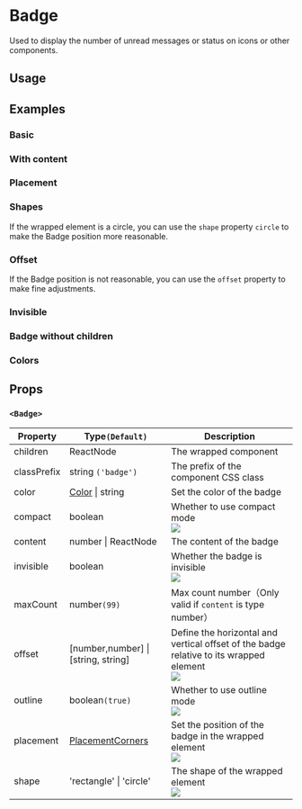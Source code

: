 # Badge

Used to display the number of unread messages or status on icons or other components.

## Usage

<!--{include:<import-guide>}-->

## Examples

### Basic

<!--{include:`basic.md`}-->

### With content

<!--{include:`content.md`}-->

### Placement

<!--{include:`placement.md`}-->

### Shapes

If the wrapped element is a circle, you can use the `shape` property `circle` to make the Badge position more reasonable.

<!--{include:`shape.md`}-->

### Offset

If the Badge position is not reasonable, you can use the `offset` property to make fine adjustments.

<!--{include:`offset.md`}-->

### Invisible

<!--{include:`invisible.md`}-->

### Badge without children

<!--{include:`independent.md`}-->

### Colors

<!--{include:`color.md`}-->

## Props

### `<Badge>`

| Property    | Type`(Default)`                                     | Description                                                                                            |
| ----------- | --------------------------------------------------- | ------------------------------------------------------------------------------------------------------ |
| children    | ReactNode                                           | The wrapped component                                                                                  |
| classPrefix | string `('badge')`                                  | The prefix of the component CSS class                                                                  |
| color       | [Color](#code-ts-color-code) \| string              | Set the color of the badge                                                                             |
| compact     | boolean                                             | Whether to use compact mode<br/>![][6.0.0]                                                             |
| content     | number \| ReactNode                                 | The content of the badge                                                                               |
| invisible   | boolean                                             | Whether the badge is invisible<br/>![][6.0.0]                                                          |
| maxCount    | number`(99)`                                        | Max count number（Only valid if `content` is type number）                                             |
| offset      | [number,number] \| [string, string]                 | Define the horizontal and vertical offset of the badge relative to its wrapped element <br/>![][6.0.0] |
| outline     | boolean`(true)`                                     | Whether to use outline mode<br/>![][6.0.0]                                                             |
| placement   | [PlacementCorners](#code-ts-placement-corners-code) | Set the position of the badge in the wrapped element<br/>![][6.0.0]                                    |
| shape       | 'rectangle' \| 'circle'                             | The shape of the wrapped element<br/>![][6.0.0]                                                        |

<!--{include:(_common/types/color.md)}-->
<!--{include:(_common/types/placement-corners.md)}-->

[6.0.0]: https://img.shields.io/badge/>=-v6.0.0-blue
